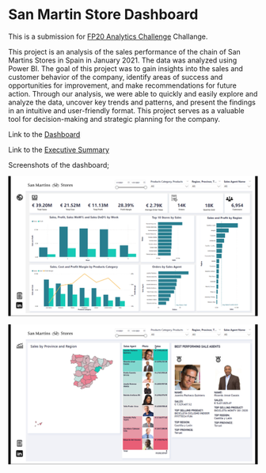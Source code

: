# San Martin Store Dashboard
This is a submission for [FP20 Analytics Challenge](https://www.linkedin.com/feed/update/urn:li:activity:7018113830710833153?utm_source=share&utm_medium=member_desktop) Challange.

This project is an analysis of the sales performance of the chain of San Martins Stores in Spain in January 2021. The data was analyzed using Power BI. The goal of this project was to gain insights into the sales and customer behavior of the company, identify areas of success and opportunities for improvement, and make recommendations for future action. Through our analysis, we were able to quickly and easily explore and analyze the data, uncover key trends and patterns, and present the findings in an intuitive and user-friendly format. This project serves as a valuable tool for decision-making and strategic planning for the company.

Link to the [Dashboard](https://app.powerbi.com/view?r=eyJrIjoiY2UzMThjYjEtYjA3MS00NWY0LWI0MjItZDVjODExODEwODdmIiwidCI6ImRmODY3OWNkLWE4MGUtNDVkOC05OWFjLWM4M2VkN2ZmOTVhMCJ9&pageName=ReportSection)


Link to the [Executive Summary](https://github.com/Mevhare/San-Martin-Store-Dashboard/blob/main/Executive%20Summary.ipynb)

Screenshots of the dashboard;
 
![overview](Images/overview.png)


![agents-geo](Images/agents-geo.png)
